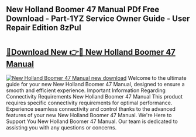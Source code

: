 ## New Holland Boomer 47 Manual PDf Free Download - Part-1YZ Service Owner Guide - User Repair Edition 8zPuI

# <h2><a href="http://bc90219.oget.top/?id=New+Holland+Boomer+47+Manual">🔗Download New 👉🔴 New Holland Boomer 47 Manual</a></h2>

[![New Holland Boomer 47 Manual new download](https://i.imgur.com/5g1atiW.png)](http://bc90219.oget.top/?id=New+Holland+Boomer+47+Manual)
Welcome to the ultimate guide for your new New Holland Boomer 47 Manual, designed to ensure a smooth and efficient experience. Important Information Regarding Connectivity Requirements New Holland Boomer 47 Manual This product requires specific connectivity requirements for optimal performance. Experience seamless connectivity and control thanks to the advanced features of your new New Holland Boomer 47 Manual. We're Here to Support You New Holland Boomer 47 Manual. Our team is dedicated to assisting you with any questions or concerns.
